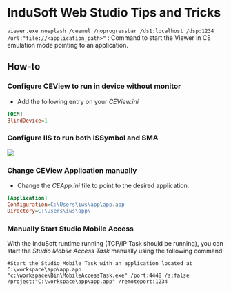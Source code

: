 # InduSoft Web Studio Tips and Tricks

`viewer.exe nosplash /ceemul /noprogressbar /ds1:localhost /dsp:1234 /url:"file://<application_path>"` : Command to start the Viewer in CE emulation mode pointing to an application.

## How-to

### Configure CEView to run in device without monitor

- Add the following entry on your *CEView.ini*

```ini
[OEM]
BlindDevice=1
```

### Configure IIS to run both ISSymbol and SMA

![](http://tinyurl.com/ybby4k2a)


### Change CEView Application manually

- Change the *CEApp.ini* file to point to the desired application.

```ini
[Application]
Configuration=C:\Users\iws\app\app.app
Directory=C:\Users\iws\app\
```

### Manually Start Studio Mobile Access

With the InduSoft runtime running (TCP/IP Task should be running), you can start the *Studio Mobile Access Task* manually using the following command:

```shell
#Start the Studio Mobile Task with an application located at C:\workspace\app\app.app
"c:\workspace\Bin\MobileAccessTask.exe" /port:4448 /s:false /project:"C:\workspace\app\app.app" /remoteport:1234
```


